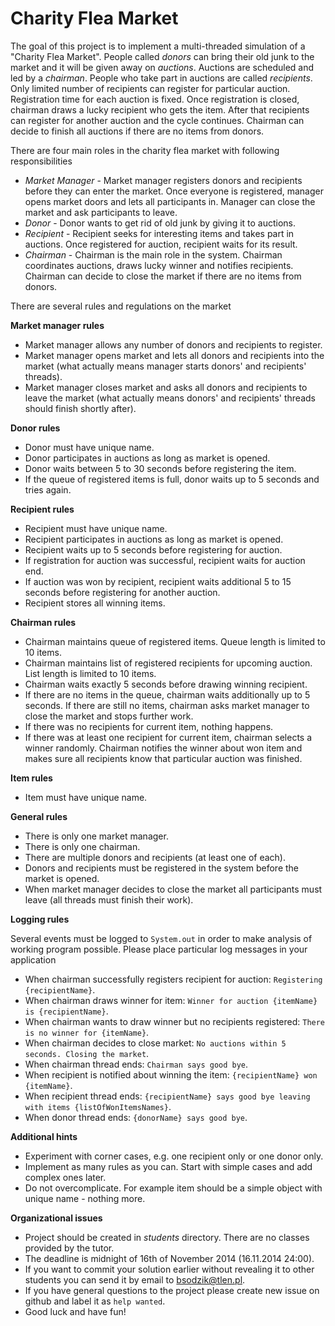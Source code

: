 # Charity Flea Market #

The goal of this project is to implement a multi-threaded simulation of a "Charity Flea Market". People called *donors* can bring their old junk to the market and it will be given away on *auctions*. Auctions are scheduled and led by a *chairman*. People who take part in auctions are called *recipients*. Only limited number of recipients can register for particular auction. Registration time for each auction is fixed. Once registration is closed, chairman draws a lucky recipient who gets the item. After that recipients can register for another auction and the cycle continues. Chairman can decide to finish all auctions if there are no items from donors.

There are four main roles in the charity flea market with following responsibilities

- *Market Manager* - Market manager registers donors and recipients before they can enter the market. Once everyone is registered, manager opens market doors and lets all participants in. Manager can close the market and ask participants to leave. 
- *Donor* - Donor wants to get rid of old junk by giving it to auctions.
- *Recipient* - Recipient seeks for interesting items and takes part in auctions. Once registered for auction, recipient waits for its result.
- *Chairman* - Chairman is the main role in the system. Chairman coordinates auctions, draws lucky winner and notifies recipients. Chairman can decide to close the market if there are no items from donors.

There are several rules and regulations on the market

**Market manager rules**

- Market manager allows any number of donors and recipients to register.
- Market manager opens market and lets all donors and recipients into the market (what actually means manager starts donors' and recipients' threads).
- Market manager closes market and asks all donors and recipients to leave the market (what actually means donors' and recipients' threads should finish shortly after).

**Donor rules**

- Donor must have unique name.
- Donor participates in auctions as long as market is opened.
- Donor waits between 5 to 30 seconds before registering the item.
- If the queue of registered items is full, donor waits up to 5 seconds and tries again.

**Recipient rules**

- Recipient must have unique name.
- Recipient participates in auctions as long as market is opened.
- Recipient waits up to 5 seconds before registering for auction.
- If registration for auction was successful, recipient waits for auction end.
- If auction was won by recipient, recipient waits additional 5 to 15 seconds before registering for another auction.
- Recipient stores all winning items.

**Chairman rules**

- Chairman maintains queue of registered items. Queue length is limited to 10 items.
- Chairman maintains list of registered recipients for upcoming auction. List length is limited to 10 items.
- Chairman waits exactly 5 seconds before drawing winning recipient.
- If there are no items in the queue, chairman waits additionally up to 5 seconds. If there are still no items, chairman asks market manager to close the market and stops further work.
- If there was no recipients for current item, nothing happens.
- If there was at least one recipient for current item, chairman selects a winner randomly. Chairman notifies the winner about won item and makes sure all recipients know that particular auction was finished.

**Item rules**

- Item must have unique name.

**General rules**

- There is only one market manager.
- There is only one chairman.
- There are multiple donors and recipients (at least one of each).
- Donors and recipients must be registered in the system before the market is opened.
- When market manager decides to close the market all participants must leave (all threads must finish their work).

**Logging rules**

Several events must be logged to `System.out` in order to make analysis of working program possible. Please place particular log messages in your application

- When chairman successfully registers recipient for auction: `Registering {recipientName}`.
- When chairman draws winner for item: `Winner for auction {itemName} is {recipientName}`.
- When chairman wants to draw winner but no recipients registered: `There is no winner for {itemName}`.
- When chairman decides to close market: `No auctions within 5 seconds. Closing the market`.
- When chairman thread ends: `Chairman says good bye`.
- When recipient is notified about winning the item: `{recipientName} won {itemName}`.
- When recipient thread ends: `{recipientName} says good bye leaving with items {listOfWonItemsNames}`.
- When donor thread ends: `{donorName} says good bye`.

**Additional hints**

- Experiment with corner cases, e.g. one recipient only or one donor only.
- Implement as many rules as you can. Start with simple cases and add complex ones later.
- Do not overcomplicate. For example item should be a simple object with unique name - nothing more.

**Organizational issues**

- Project should be created in *students* directory. There are no classes provided by the tutor.
- The deadline is midnight of 16th of November 2014 (16.11.2014 24:00).
- If you want to commit your solution earlier without revealing it to other students you can send it by email to [bsodzik@tlen.pl](mailto:bsodzik@tlen.pl).
- If you have general questions to the project please create new issue on github and label it as `help wanted`.
- Good luck and have fun!